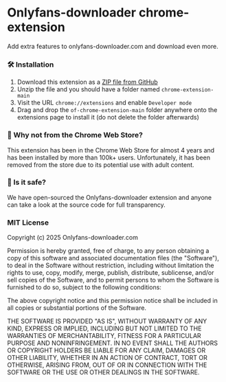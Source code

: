 # Onlyfans-downloader chrome-extension

Add extra features to onlyfans-downloader.com and download even more.

### :hammer_and_wrench: Installation

1. Download this extension as a [ZIP file from GitHub](https://github.com/xinghe186/of-chrome-extension/archive/refs/heads/main.zip)
2. Unzip the file and you should have a folder named `chrome-extension-main`
3. Visit the URL `chrome://extensions` and enable `Developer mode`
4. Drag and drop the `of-chrome-extension-main` folder anywhere onto the extensions page to install it (do not delete the folder afterwards)

### :thinking: Why not from the Chrome Web Store?

This extension has been in the Chrome Web Store for almost 4 years and has been installed by more than 100k+ users. Unfortunately, it has been removed from the store due to its potential use with adult content.

### :thinking: Is it safe?

We have open-sourced the Onlyfans-downloader extension and anyone can take a look at the source code for full transparency.

### MIT License

Copyright (c) 2025 Onlyfans-downloader.com

Permission is hereby granted, free of charge, to any person obtaining a copy of this software and associated documentation files (the "Software"), to deal in the Software without restriction, including without limitation the rights to use, copy, modify, merge, publish, distribute, sublicense, and/or sell copies of the Software, and to permit persons to whom the Software is furnished to do so, subject to the following conditions:

The above copyright notice and this permission notice shall be included in all copies or substantial portions of the Software.

THE SOFTWARE IS PROVIDED "AS IS", WITHOUT WARRANTY OF ANY KIND, EXPRESS OR IMPLIED, INCLUDING BUT NOT LIMITED TO THE WARRANTIES OF MERCHANTABILITY, FITNESS FOR A PARTICULAR PURPOSE AND NONINFRINGEMENT. IN NO EVENT SHALL THE AUTHORS OR COPYRIGHT HOLDERS BE LIABLE FOR ANY CLAIM, DAMAGES OR OTHER LIABILITY, WHETHER IN AN ACTION OF CONTRACT, TORT OR OTHERWISE, ARISING FROM, OUT OF OR IN CONNECTION WITH THE SOFTWARE OR THE USE OR OTHER DEALINGS IN THE SOFTWARE.
